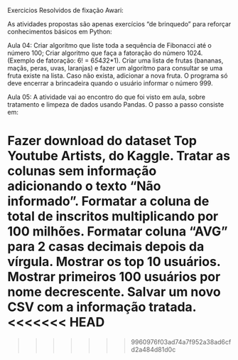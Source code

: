 Exercicios Resolvidos de fixação Awari:

As atividades propostas são apenas exercícios “de brinquedo” para reforçar conhecimentos básicos em Python:

Aula 04:
Criar algoritmo que liste toda a sequência de Fibonacci até o número 100;
Criar algoritmo que faça a fatoração do número 1024. (Exemplo de fatoração: 6! = 6*5*4*3*2*1).
Criar uma lista de frutas (bananas, maçãs, peras, uvas, laranjas) e fazer um algoritmo para consultar se uma fruta existe na lista. Caso não exista, adicionar a nova fruta. O programa só deve encerrar a brincadeira quando o usuário informar o número 999.

Aula 05:
A atividade vai ao encontro do que foi visto em aula, sobre tratamento e limpeza de dados usando Pandas. O passo a passo consiste em:

Fazer download do dataset Top Youtube Artists, do Kaggle. 
Tratar as colunas sem informação adicionando o texto “Não informado”.
Formatar a coluna de total de inscritos multiplicando por 100 milhões.
Formatar coluna “AVG” para 2 casas decimais depois da vírgula.
Mostrar os top 10 usuários.
Mostrar primeiros 100 usuários por nome decrescente.
Salvar um novo CSV com a informação tratada.
<<<<<<< HEAD
=======

>>>>>>> 9960976f03ad74a7f952a38ad6cfd2a484d81d0c
